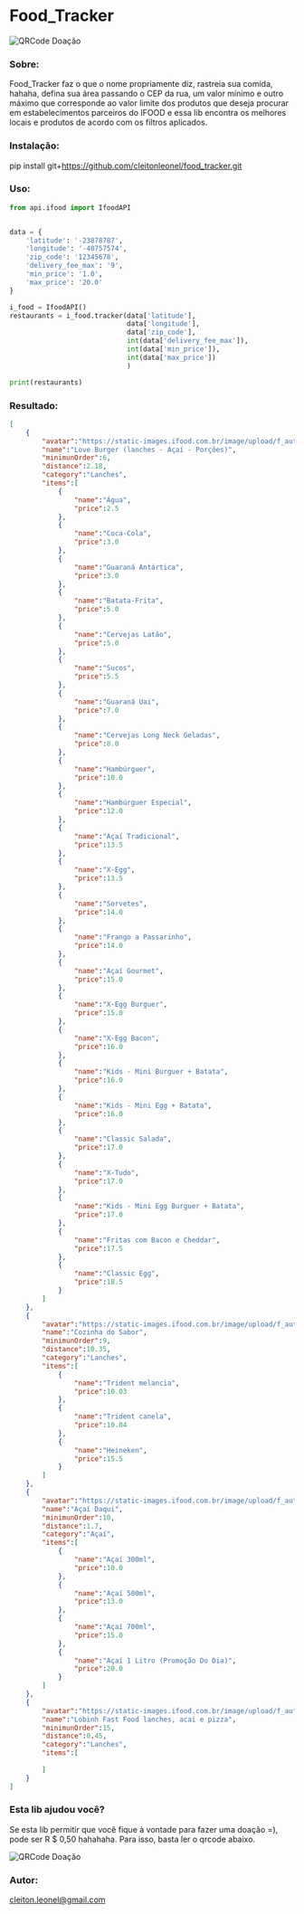 # Food_Tracker

![QRCode Doação](https://raw.githubusercontent.com/cleitonleonel/food_tracker/master/tracker.svg)

### Sobre:

Food_Tracker faz o que o nome propriamente diz, rastreia sua comida, hahaha, defina sua área
passando o CEP da rua, um valor mínimo e outro máximo que corresponde ao valor limite dos produtos
que deseja procurar em estabelecimentos parceiros do IFOOD e essa lib encontra os melhores locais e
produtos de acordo com os filtros aplicados.

### Instalação:
pip install git+https://github.com/cleitonleonel/food_tracker.git

### Uso:
```python
from api.ifood import IfoodAPI


data = {
    'latitude': '-23878787',
    'longitude': '-40757574',
    'zip_code': '12345678',
    'delivery_fee_max': '9',
    'min_price': '1.0',
    'max_price': '20.0'
}

i_food = IfoodAPI()
restaurants = i_food.tracker(data['latitude'],
                             data['longitude'],
                             data['zip_code'],
                             int(data['delivery_fee_max']),
                             int(data['min_price']),
                             int(data['max_price'])
                             )

print(restaurants)

```

### Resultado:
```json
[
    {
        "avatar":"https://static-images.ifood.com.br/image/upload/f_auto,t_high/logosgde/55dfa66c-6a2f-4b5a-86c2-382ff3939af6/202004021825_mKTb_i.png",
        "name":"Love Burger (lanches - Açaí - Porções)",
        "minimunOrder":6,
        "distance":2.18,
        "category":"Lanches",
        "items":[
            {
                "name":"Água",
                "price":2.5
            },
            {
                "name":"Coca-Cola",
                "price":3.0
            },
            {
                "name":"Guaraná Antártica",
                "price":3.0
            },
            {
                "name":"Batata-Frita",
                "price":5.0
            },
            {
                "name":"Cervejas Latão",
                "price":5.0
            },
            {
                "name":"Sucos",
                "price":5.5
            },
            {
                "name":"Guaraná Uai",
                "price":7.0
            },
            {
                "name":"Cervejas Long Neck Geladas",
                "price":8.0
            },
            {
                "name":"Hambúrguer",
                "price":10.0
            },
            {
                "name":"Hambúrguer Especial",
                "price":12.0
            },
            {
                "name":"Açaí Tradicional",
                "price":13.5
            },
            {
                "name":"X-Egg",
                "price":13.5
            },
            {
                "name":"Sorvetes",
                "price":14.0
            },
            {
                "name":"Frango a Passarinho",
                "price":14.0
            },
            {
                "name":"Açaí Gourmet",
                "price":15.0
            },
            {
                "name":"X-Egg Burguer",
                "price":15.0
            },
            {
                "name":"X-Egg Bacon",
                "price":16.0
            },
            {
                "name":"Kids - Mini Burguer + Batata",
                "price":16.0
            },
            {
                "name":"Kids - Mini Egg + Batata",
                "price":16.0
            },
            {
                "name":"Classic Salada",
                "price":17.0
            },
            {
                "name":"X-Tudo",
                "price":17.0
            },
            {
                "name":"Kids - Mini Egg Burguer + Batata",
                "price":17.0
            },
            {
                "name":"Fritas com Bacon e Cheddar",
                "price":17.5
            },
            {
                "name":"Classic Egg",
                "price":18.5
            }
        ]
    },
    {
        "avatar":"https://static-images.ifood.com.br/image/upload/f_auto,t_high/logosgde/cfc336a9-faa7-49fa-927d-9b8fe0e54d12/202101251215_V3p6_.jpeg",
        "name":"Cozinha do Sabor",
        "minimunOrder":9,
        "distance":10.35,
        "category":"Lanches",
        "items":[
            {
                "name":"Trident melancia",
                "price":10.03
            },
            {
                "name":"Trident canela",
                "price":10.04
            },
            {
                "name":"Heineken",
                "price":15.5
            }
        ]
    },
    {
        "avatar":"https://static-images.ifood.com.br/image/upload/f_auto,t_high/logosgde/0cc90301-663f-4a54-9dc3-dae6e5b7e147/202008171716_AbpU_i.jpg",
        "name":"Açaí Daqui",
        "minimunOrder":10,
        "distance":1.7,
        "category":"Açaí",
        "items":[
            {
                "name":"Açaí 300ml",
                "price":10.0
            },
            {
                "name":"Açaí 500ml",
                "price":13.0
            },
            {
                "name":"Açaí 700ml",
                "price":15.0
            },
            {
                "name":"Açaí 1 Litro (Promoção Do Dia)",
                "price":20.0
            }
        ]
    },
    {
        "avatar":"https://static-images.ifood.com.br/image/upload/f_auto,t_high/logosgde/aa3056dd-9906-43e1-8e06-2502246f402f/202006081920_iAID_i.jpg",
        "name":"Lobinh Fast Food lanches, acai e pizza",
        "minimunOrder":15,
        "distance":0.45,
        "category":"Lanches",
        "items":[
            
        ]
    }
]
```

### Esta lib ajudou você?

Se esta lib permitir que você fique à vontade para fazer uma doação =), pode ser R $ 0,50 hahahaha. Para isso, basta ler o qrcode abaixo.

![QRCode Doação](https://github.com/cleitonleonel/pypix/blob/master/qrcode.png?raw=true)

### Autor:
cleiton.leonel@gmail.com